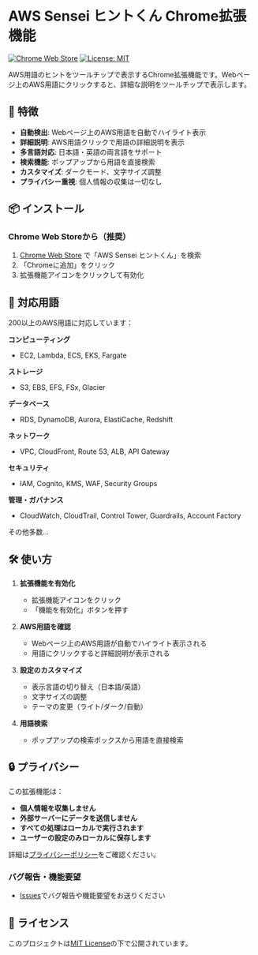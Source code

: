 # AWS Sensei ヒントくん Chrome拡張機能

[![Chrome Web Store](https://img.shields.io/badge/Chrome%20Web%20Store-Available-brightgreen)](https://chrome.google.com/webstore)
[![License: MIT](https://img.shields.io/badge/License-MIT-yellow.svg)](https://opensource.org/licenses/MIT)

AWS用語のヒントをツールチップで表示するChrome拡張機能です。Webページ上のAWS用語にクリックすると、詳細な説明をツールチップで表示します。

## 🚀 特徴

- **自動検出**: Webページ上のAWS用語を自動でハイライト表示
- **詳細説明**: AWS用語クリックで用語の詳細説明を表示
- **多言語対応**: 日本語・英語の両言語をサポート
- **検索機能**: ポップアップから用語を直接検索
- **カスタマイズ**: ダークモード、文字サイズ調整
- **プライバシー重視**: 個人情報の収集は一切なし

## 📦 インストール

### Chrome Web Storeから（推奨）
1. [Chrome Web Store](https://chrome.google.com/webstore) で「AWS Sensei ヒントくん」を検索
2. 「Chromeに追加」をクリック
3. 拡張機能アイコンをクリックして有効化

## 🎯 対応用語

200以上のAWS用語に対応しています：

**コンピューティング**
- EC2, Lambda, ECS, EKS, Fargate

**ストレージ**
- S3, EBS, EFS, FSx, Glacier

**データベース**
- RDS, DynamoDB, Aurora, ElastiCache, Redshift

**ネットワーク**
- VPC, CloudFront, Route 53, ALB, API Gateway

**セキュリティ**
- IAM, Cognito, KMS, WAF, Security Groups

**管理・ガバナンス**
- CloudWatch, CloudTrail, Control Tower, Guardrails, Account Factory

その他多数...

## 🛠️ 使い方

1. **拡張機能を有効化**
   - 拡張機能アイコンをクリック
   - 「機能を有効化」ボタンを押す

2. **AWS用語を確認**
   - Webページ上のAWS用語が自動でハイライト表示される
   - 用語にクリックすると詳細説明が表示される

3. **設定のカスタマイズ**
   - 表示言語の切り替え（日本語/英語）
   - 文字サイズの調整
   - テーマの変更（ライト/ダーク/自動）

4. **用語検索**
   - ポップアップの検索ボックスから用語を直接検索

## 🔒 プライバシー

この拡張機能は：
- **個人情報を収集しません**
- **外部サーバーにデータを送信しません**
- **すべての処理はローカルで実行されます**
- **ユーザーの設定のみローカルに保存します**

詳細は[プライバシーポリシー](PRIVACY_POLICY.md)をご確認ください。


### バグ報告・機能要望
- [Issues](https://github.com/yourusername/aws-terms-dictionary/issues)でバグ報告や機能要望をお送りください

## 📄 ライセンス

このプロジェクトは[MIT License](LICENSE)の下で公開されています。
